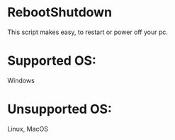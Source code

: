 # RebootShutdown
This script makes easy, to restart or power off your pc. 
# Supported OS:
Windows
# Unsupported OS:
Linux, 
MacOS
